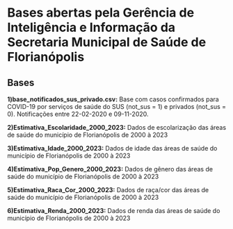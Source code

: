 # Bases abertas pela Gerência de Inteligência e Informação da Secretaria Municipal de Saúde de Florianópolis

## Bases
**1)base_notificados_sus_privado.csv:** Base com casos confirmados para COVID-19 por serviços de saúde do SUS (not_sus = 1) e privados (not_sus = 0). Notificações entre 22-02-2020 e 09-11-2020. <p>
**2)Estimativa_Escolaridade_2000_2023:** Dados de escolarização das áreas de saúde do município de Florianópolis de 2000 à 2023<p>
**3)Estimativa_Idade_2000_2023:** Dados de idade das áreas de saúde do município de Florianópolis de 2000 à 2023<p>
**4)Estimativa_Pop_Genero_2000_2023:** Dados de gênero das áreas de saúde do município de Florianópolis de 2000 à 2023<p>
**5)Estimativa_Raca_Cor_2000_2023:** Dados de raça/cor das áreas de saúde do município de Florianópolis de 2000 à 2023<p>
**6)Estimativa_Renda_2000_2023:** Dados de renda das áreas de saúde do município de Florianópolis de 2000 à 2023


